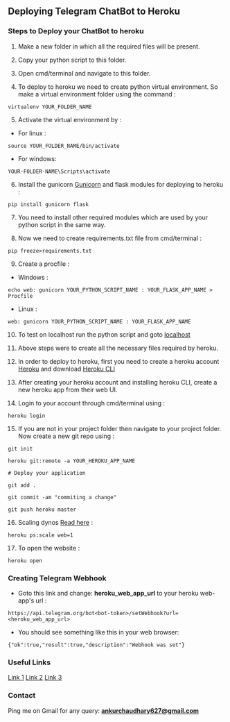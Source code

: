## Deploying Telegram ChatBot to Heroku

### Steps to Deploy your ChatBot to heroku

1. Make a new folder in which all the required files will be present.

2. Copy your python script to this folder.

3. Open cmd/terminal and navigate to this folder.

4. To deploy to heroku we need to create python virtual environment. So make a virtual environment folder using the command :
  ```
  virtualenv YOUR_FOLDER_NAME
  ```
  
5. Activate the virtual environment by :

  - For linux :
  ```
  source YOUR_FOLDER_NAME/bin/activate
  ```
  - For windows:
  ```
  YOUR-FOLDER-NAME\Scripts\activate
  ```
  
6. Install the gunicorn [Gunicorn](https://en.wikipedia.org/wiki/Gunicorn) and flask modules for deploying to heroku  :
  ```
  pip install gunicorn flask
  ```
  
7. You need to install other required modules which are used by your python script in the same way.

8. Now we need to create requirements.txt file from cmd/terminal :
  ```
  pip freeze>requirements.txt
  ```
  
9. Create a procfile :
  
  - Windows :
  ```
  echo web: gunicorn YOUR_PYTHON_SCRIPT_NAME : YOUR_FLASK_APP_NAME > Procfile
  ```
  - Linux :
  ```
  web: gunicorn YOUR_PYTHON_SCRIPT_NAME : YOUR_FLASK_APP_NAME
  ```
  
10. To test on localhost run the python script and goto [localhost](https://127.0.0.1:5000)

11. Above steps were to create all the necessary files required by heroku.

12. In order to deploy to heroku, first you need to create a heroku account [Heroku](https://www.heroku.com/) and download [Heroku CLI](https://devcenter.heroku.com/articles/heroku-cli)

13. After creating your heroku account and installing heroku CLI, create a new heroku app from their web UI.

14.  Login to your account through cmd/terminal using :
  ```
  heroku login
  ```
15. If you are not in your project folder then navigate to your project folder. Now create a new git repo using :
  ```
  git init
  
  heroku git:remote -a YOUR_HEROKU_APP_NAME
  
  # Deploy your application
  
  git add .
  
  git commit -am "commiting a change"
  
  git push heroku master
  ```
  
16. Scaling dynos [Read here](https://stackoverflow.com/questions/30318369/can-someone-explain-heroku-psscale-web-1) :
  ```
  heroku ps:scale web=1
  ```
  
17. To open the website :
  ```
  heroku open
  ```
  
### Creating Telegram Webhook

  - Goto this link and change: **heroku_web_app_url** to your heroku web-app's url :
  ```
  https://api.telegram.org/bot<bot-token>/setWebhook?url=<heroku_web_app_url>
  ```
  - You should see something like this in your web browser:
  ```
  {"ok":true,"result":true,"description":"Webhook was set"}
  ```
### Useful Links

  [Link 1](https://progblog.io/How-to-deploy-a-Flask-App-to-Heroku/)
  [Link 2](https://devcenter.heroku.com/articles/getting-started-with-python#deploy-the-app)
  [Link 3](https://stackoverflow.com/questions/38851564/heroku-gunicorn-procfile)
  
### Contact
  
  Ping me on Gmail for any query: **ankurchaudhary627@gmail.com**
